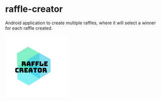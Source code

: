 # raffle-creator
Android application to create multiple raffles, where it will select a winner for each raffle created.

![alt text](https://raw.githubusercontent.com/chesterc314/raffle-creator/master/app/src/main/res/mipmap/raffle_creator_logo.png)
